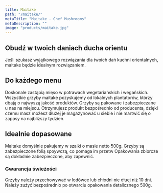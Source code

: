 ```yaml
---
title: Maitake
path: "/maitake/"
metaTitle: "Maitake - Chef Mushrooms"
metaDescription: ""
image: "products/maitake.jpg"
---
```


## Obudź w twoich daniach ducha orientu

Jeśli szukasz wyjątkowego rozwiązania dla twoich dań kuchni orientalnych,
maitake będzie idealnym rozwiązaniem.

## Do każdego menu

Doskonale zastąpią mięso w potrawach wegetariańskich i wegańskich.
Wszystkie grzyby maitake pozyskujemy od lokalnych plantatorów,
którzy dbają o najwyszą jakość produktów.
Grzyby są pakowane i zabezpieczane u nas na miejscu.
Otrzymujesz produkt bezpośrednio od producenta, dzięki czemu masz
możesz dłużej je magazynować u siebie i nie martwić się o zapasy na najbliższy tydzień.

## Idealnie dopasowane

Maitake domyślnie pakujemy w szalki o masie netto 500g.
Grzyby są zabezpieczone folią spoywczą, co pomaga im przetw
Opakowania zbiorcze są dokładnie zabezpieczone, aby zapewnić.

### Gwarancja świeżości

Grzyby należy przechowywać w lodówce lub chłodni nie dłuej niż 10 dni.
Należy zużyć bezpośrednio po otwarciu opakowania detalicznego 500g.  